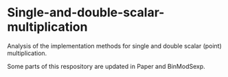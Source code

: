 # Single-and-double-scalar-multiplication
Analysis of the implementation methods for single and double scalar (point) multiplication.

Some parts of this respository are updated in Paper and BinModSexp.
